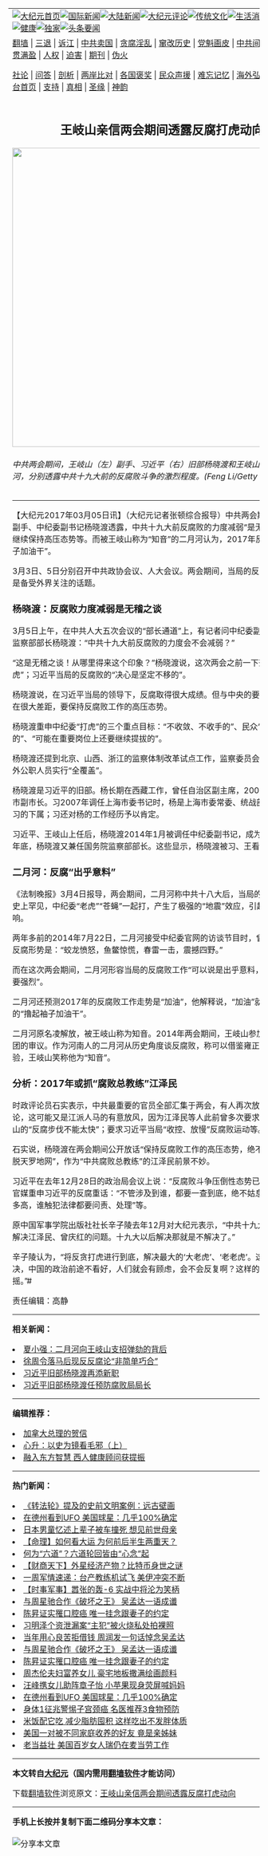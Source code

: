 <a name="1" id="1" target="_blank"></a><span id="1"></span>
<table align=center border="0"><tr><td colspan="2" VALIGN=TOP><a href="https://github.com/xazhws3249/djy/blob/master/gb/nf1351518.md#1"><img src="https://raw.githubusercontent.com/xazhws3249/www/master/t/djy/1.jpg" title="大纪元首页" alt="大纪元首页"></a><a href="https://github.com/xazhws3249/djy/blob/master/gb/n24hr.md#1"><img src="https://raw.githubusercontent.com/xazhws3249/www/master/t/djy/3.jpg" title="国际新闻" alt="国际新闻"></a><a href="https://github.com/xazhws3249/djy/blob/master/gb/nsc413.md#1"><img src="https://raw.githubusercontent.com/xazhws3249/www/master/t/djy/4.jpg" title="大陆新闻" alt="大陆新闻"></a><a href="https://github.com/xazhws3249/djy/blob/master/gb/news392.md#1"><img src="https://raw.githubusercontent.com/xazhws3249/www/master/t/djy/5.jpg" title="大纪元评论" alt="大纪元评论"></a><a href="https://github.com/xazhws3249/djy/blob/master/gb/news2007.md#1"><img src="https://raw.githubusercontent.com/xazhws3249/www/master/t/djy/6.jpg" title="传统文化" alt="传统文化"></a><a href="https://github.com/xazhws3249/djy/blob/master/gb/news2008.md#1"><img src="https://raw.githubusercontent.com/xazhws3249/www/master/t/djy/7.jpg" title="生活消费" alt="生活消费"></a><a href="https://github.com/xazhws3249/djy/blob/master/gb/ncyule.md#1"><img src="https://raw.githubusercontent.com/xazhws3249/www/master/t/djy/8.jpg" title="娱乐休闲" alt="娱乐休闲"></a><a href="https://github.com/xazhws3249/djy/blob/master/gb/nsc1002.md#1"><img src="https://raw.githubusercontent.com/xazhws3249/www/master/t/djy/9.jpg" title="健康" alt="健康"></a><a href="https://github.com/xazhws3249/djy/blob/master/gb/nf6092.md#1"><img src="https://raw.githubusercontent.com/xazhws3249/www/master/t/djy/10a.jpg" title="独家" alt="独家"></a><a href="https://github.com/xazhws3249/djy/blob/master/gb/nf4514.md#1"><img src="https://raw.githubusercontent.com/xazhws3249/www/master/t/djy/12a.jpg" title="头条要闻" alt="头条要闻"></a></td></tr>
<tr><td colspan="2" VALIGN=TOP><a target="_blank" href="https://github.com/xazhws3249/www/blob/master/README.md?zsrh#1">翻墙</a> | <a target="_blank" href="https://github.com/xazhws3249/djy/blob/master/gb/nf5657.md#1">三退</a> | <a target="_blank" href="https://github.com/xazhws3249/djy/blob/master/gb/nf6124.md#1">诉江</a> | <a target="_blank" href="https://github.com/xazhws3249/djy/blob/master/gb/nf1176117.md#1">中共卖国</a> | <a target="_blank" href="https://github.com/xazhws3249/djy/blob/master/gb/nf5773.md#1">贪腐淫乱</a> | <a target="_blank" href="https://github.com/xazhws3249/djy/blob/master/gb/nf1176115.md#1">窜改历史</a> | <a target="_blank" href="https://github.com/xazhws3249/djy/blob/master/gb/nf1176107.md#1">党魁画皮</a> | <a target="_blank" href="https://github.com/xazhws3249/djy/blob/master/gb/nf1320400.md#1">中共间谍</a> | <a target="_blank" href="https://github.com/xazhws3249/djy/blob/master/gb/nf1176114.md#1">破坏传统</a> | <a target="_blank" href="https://github.com/xazhws3249/ntdtv/blob/master/gb/prog447_1.md#1">恶贯满盈</a> | <a target="_blank" href="https://github.com/xazhws3249/djy/blob/master/gb/ncid278.md#1">人权</a> | <a target="_blank" href="https://github.com/xazhws3249/djy/blob/master/gb/nf1176111.md#1">迫害</a> | <a target="_blank" href="https://gitlab.com/szzdlab/mh-qikan/blob/master/README.md#1">期刊</a> | <a target="_blank" href="https://github.com/xazhws3249/djy/blob/master/gb/nf5562.md#1">伪火</a></p><p><a target="_blank" href="https://github.com/xazhws3249/djy/blob/master/gb/9p.md#1">社论</a> | <a target="_blank" href="https://github.com/xazhws3249/djy/blob/master/gb/nf4378.md#1">问答</a> | <a target="_blank" href="https://github.com/xazhws3249/djy/blob/master/gb/nf5792.md#1">剖析</a> | <a target="_blank" href="https://github.com/xazhws3249/djy/blob/master/gb/nf5735.md#1">两岸比对</a> | <a target="_blank" href="https://github.com/xazhws3249/djy/blob/master/gb/nf6119.md#1">各国褒奖</a> | <a target="_blank" href="https://github.com/xazhws3249/djy/blob/master/gb/nf6120.md#1">民众声援</a> | <a target="_blank" href="https://github.com/xazhws3249/djy/blob/master/gb/nf1188594.md#1">难忘记忆</a> | <a target="_blank" href="https://github.com/xazhws3249/djy/blob/master/gb/nf3180.md#1">海外弘传</a> | <a target="_blank" href="https://github.com/xazhws3249/djy/blob/master/gb/nf5410.md#1">万人上访</a> | <a target="_blank" href="https://github.com/xazhws3249/www/blob/master/README.md?zsrh#1">平台首页</a> | <a target="_blank" href="https://github.com/xazhws3249/djy/blob/master/gb/nf4386.md#1">支持</a> | <a target="_blank" href="https://github.com/xazhws3249/djy/blob/master/gb/nf4389.md#1">真相</a> | <a target="_blank" href="https://github.com/xazhws3249/djy/blob/master/gb/nf5790.md#1">圣缘</a> | <a target="_blank" href="https://github.com/xazhws3249/djy/blob/master/gb/nf4786.md#1">神韵</a></td></tr>
<tr><td VALIGN=TOP width="626"><h2 align=center>王岐山亲信两会期间透露反腐打虎动向</h2>
<img width="600" src="https://i.epochtimes.com/assets/uploads/2017/03/e382676cefd43869fb2fd69cf1ef0ff7-600x400.jpg" />
<h6>中共两会期间，王岐山（左）副手、习近平（右）旧部杨晓渡和王岐山“知音”二月河，分别透露中共十九大前的反腐败斗争的激烈程度。(Feng Li/Getty Images)
</h6>
<hr>
	<p>【大纪元2017年03月05日讯】（大纪元记者张顿综合报导）中共两会期间，<ahref="https://github.com/xazhws3249/djy/blob/master/gb/tag/%E7%8E%8B%E5%B2%90%E5%B1%B1.md#1">王岐山</a>副手、中纪委副书记<ahref="https://github.com/xazhws3249/djy/blob/master/gb/tag/%E6%9D%A8%E6%99%93%E6%B8%A1.md#1">杨晓渡</a>透露，中共十九大前<ahref="https://github.com/xazhws3249/djy/blob/master/gb/tag/%E5%8F%8D%E8%85%90%E8%B4%A5.md#1">反腐败</a>的力度减弱“是无稽之谈”，将继续保持高压态势等。而被<ahref="https://github.com/xazhws3249/djy/blob/master/gb/tag/%E7%8E%8B%E5%B2%90%E5%B1%B1.md#1">王岐山</a>称为“知音”的<ahref="https://github.com/xazhws3249/djy/blob/master/gb/tag/%E4%BA%8C%E6%9C%88%E6%B2%B3.md#1">二月河</a>认为，2017年反腐是“撸起袖子加油干”。</p>
<p>3月3日、5日分别召开中共政协会议、人大会议。两会期间，当局的反腐“打虎”运动是备受外界关注的话题。</p>
<h3><strong><ahref="https://github.com/xazhws3249/djy/blob/master/gb/tag/%E6%9D%A8%E6%99%93%E6%B8%A1.md#1">杨晓渡</a>：<ahref="https://github.com/xazhws3249/djy/blob/master/gb/tag/%E5%8F%8D%E8%85%90%E8%B4%A5.md#1">反腐败</a>力度减弱是无稽之谈</strong></h3>
<p>3月5日上午，在中共人大五次会议的“部长通道”上，有记者问中纪委副书记、国务院监察部部长杨晓渡：“中共十九大前反腐败的力度会不会减弱？”</p>
<p>“这是无稽之谈！从哪里得来这个印象？”杨晓渡说，这次两会之前一下查了4名“老虎”；<ahref="https://github.com/xazhws3249/djy/blob/master/gb/tag/%E4%B9%A0%E8%BF%91%E5%B9%B3.md#1">习近平</a>当局的反腐败的“决心是坚定不移的”。</p>
<p>杨晓渡说，在<ahref="https://github.com/xazhws3249/djy/blob/master/gb/tag/%E4%B9%A0%E8%BF%91%E5%B9%B3.md#1">习近平</a>当局的领导下，反腐取得很大成绩。但与中央的要求相比，还存在很大差距，要保持反腐败工作的高压态势。</p>
<p>杨晓渡重申中纪委“打虎”的三个重点目标：“不收敛、不收手的”、民众“反映强烈的”、“可能在重要岗位上还要继续提拔的”。</p>
<p>杨晓渡还提到北京、山西、浙江的监察体制改革试点工作，监察委员会将对中共党内外公职人员实行“全覆盖”。</p>
<p>杨晓渡是习近平的旧部。杨长期在西藏工作，曾任自治区副主席，2001年调任上海市副市长。习2007年调任上海市委书记时，杨是上海市委常委、统战部部长，杨是习的下属；习还对杨的工作经历予以肯定。</p>
<p>习近平、王岐山上任后，杨晓渡2014年1月被调任中纪委副书记，成为王的副手；去年底，杨晓渡又兼任国务院监察部部长。这些显示，杨晓渡被习、王看好和重用。</p>
<h3><strong><ahref="https://github.com/xazhws3249/djy/blob/master/gb/tag/%E4%BA%8C%E6%9C%88%E6%B2%B3.md#1">二月河</a>：反腐“出乎意料”</strong></h3>
<p>《法制晚报》3月4日报导，两会期间，二月河称中共十八大后，当局的反腐力度可谓史上罕见，中纪委“老虎”“苍蝇”一起打，产生了极强的“地震”效应，引起了强烈反响。</p>
<p>两年多前的2014年7月22日，二月河接受中纪委官网的访谈节目时，曾评论当局的反腐形势是：“蛟龙愤怒，鱼鳖惊慌，春雷一击，震撼四野。”</p>
<p>而在这次两会期间，二月河形容当局的反腐败工作“可以说是出乎意料，做的比说的还要强烈”。</p>
<p>二月河还预测2017年的反腐败工作走势是“加油”，他解释说，“加油”就是习近平讲的“撸起袖子加油干”。</p>
<p>二月河原名凌解放，被王岐山称为知音。2014年两会期间，王岐山参加了河南代表团的审议。作为河南人的二月河从历史角度谈反腐败，称可以借鉴雍正反腐的历史经验，王岐山笑称他为“知音”。</p>
<h3><strong>分析：2017年或抓“腐败总教练”江泽民</strong></h3>
<p>时政评论员石实表示，中共最重要的官员全部汇集于两会，有人再次放出反腐减缓论，这可能又是江派人马的有意放风，因为江泽民等人此前曾多次要求习近平、王岐山的“反腐步伐不能太快”；要求习近平当局“收控、放慢”反腐败运动等。</p>
<p>石实说，杨晓渡在两会期间公开放话“保持反腐败工作的高压态势，绝不让腐败分子逃脱天罗地网”，作为“中共腐败总教练”的江泽民前景不妙。</p>
<p>习近平在去年12月28日的政治局会议上说：“反腐败斗争压倒性态势已经形成”；随后官媒重申习近平的反腐重话：“不管涉及到谁，都要一查到底，绝不姑息”“不管级别有多高，谁触犯法律都要问责、处理”等。</p>
<p>原中国军事学院出版社社长辛子陵去年12月对大纪元表示，“中共十九大前，一定会解决江泽民、曾庆红的问题。十九大以后解决那就是不解决了。”</p>
<p>辛子陵认为，“将反贪打虎进行到底，解决最大的‘大老虎’、‘老老虎’。这些问题不解决，中国的政治前途不看好，人们就会有顾虑，会不会反复啊？这样的话使人心动摇。”#</p>
<p>责任编辑：高静</p>
	
<hr>


<strong>相关新闻：</strong>
<li><a href="https://github.com/xazhws3249/djy/blob/master/gb/14/11/21/n4301517.md#1">夏小强：二月河向王岐山支招弹劾的背后</a></li>
<li><a href="https://github.com/xazhws3249/djy/blob/master/gb/15/2/25/n4373821.md#1">徐周令落马后现反反腐论“非简单巧合”</a></li>
<li><a href="https://github.com/xazhws3249/djy/blob/master/gb/15/9/1/n4517651.md#1">习近平旧部杨晓渡再添新职</a></li>
<li><a href="https://github.com/xazhws3249/djy/blob/master/gb/17/1/11/n8691232.md#1">习近平旧部杨晓渡任预防腐败局局长</a></li>
<hr>


<strong>编辑推荐：</strong>
<li><a href="https://github.com/xazhws3249/djy/blob/master/gb/15/12/10/n4593139.md?dfh#1" target="_blank">加拿大总理的贺信</a></li><li><a href="https://github.com/tsiac2612/djy/blob/master/gb/18/4/16/n10307016.md#1" target="_blank">心升：以史为镜看毛邪（上）</a></li><li><a href="https://github.com/tsiac2612/djy/blob/master/gb/16/7/18/n8113015.md#1" target="_blank">融入东方智慧 西人健康顾问获提振</a></li>
<hr>

<strong>热门新闻：</strong>
<li><a href="https://github.com/xazhws3249/djy/blob/master/gb/21/2/28/n12780659.md#1">《转法轮》提及的史前文明案例：远古壁画</a></li>
<li><a href="https://github.com/xazhws3249/djy/blob/master/gb/21/3/5/n12791244.md#1">在德州看到UFO 美国球星：几乎100%确定</a></li>
<li><a href="https://github.com/xazhws3249/djy/blob/master/gb/21/3/2/n12784045.md#1">日本男童忆述上辈子被车撞死 想见前世母亲</a></li>
<li><a href="https://github.com/xazhws3249/djy/blob/master/gb/20/12/30/n12654624.md#1">【命理】如何看大运 为何前后半生两重天？</a></li>
<li><a href="https://github.com/xazhws3249/djy/blob/master/gb/21/2/19/n12762156.md#1">何为“六道”？六道轮回皆由“心念”起</a></li>
<li><a href="https://github.com/xazhws3249/djy/blob/master/gb/21/3/6/n12793937.md#1">【财商天下】外星经济产物？比特币身世之谜</a></li>
<li><a href="https://github.com/xazhws3249/djy/blob/master/gb/21/3/6/n12794303.md#1">一周军情速递：台产教练机试飞 美伊冲突不断</a></li>
<li><a href="https://github.com/xazhws3249/djy/blob/master/gb/21/3/5/n12792261.md#1">【时事军事】嚣张的轰-6 实战中将沦为笑柄</a></li>
<li><a href="https://github.com/xazhws3249/djy/blob/master/gb/21/3/5/n12790564.md#1">与周星驰合作《破坏之王》 吴孟达一语成谶</a></li>
<li><a href="https://github.com/xazhws3249/djy/blob/master/gb/21/3/5/n12791483.md#1">陈昇证实罹口腔癌 唯一挂念跟妻子的约定</a></li>
<li><a href="https://github.com/xazhws3249/djy/blob/master/gb/21/3/5/n12791998.md#1">习明泽个资泄漏案“主犯”被火烧私处拍裸照</a></li>
<li><a href="https://github.com/xazhws3249/djy/blob/master/gb/21/3/2/n12785364.md#1">当年用心良苦拒借钱 周润发一句话悼念吴孟达</a></li>
<li><a href="https://github.com/xazhws3249/djy/blob/master/gb/21/3/5/n12790564.md#1">与周星驰合作《破坏之王》 吴孟达一语成谶</a></li>
<li><a href="https://github.com/xazhws3249/djy/blob/master/gb/21/3/5/n12791483.md#1">陈昇证实罹口腔癌 唯一挂念跟妻子的约定</a></li>
<li><a href="https://github.com/xazhws3249/djy/blob/master/gb/21/3/5/n12792373.md#1">周杰伦夫妇富养女儿 豪宅地板撒满绘画颜料</a></li>
<li><a href="https://github.com/xazhws3249/djy/blob/master/gb/21/3/5/n12792743.md#1">汪峰携女儿助阵章子怡 小苹果现身荧屏喊妈妈</a></li>
<li><a href="https://github.com/xazhws3249/djy/blob/master/gb/21/3/5/n12791244.md#1">在德州看到UFO 美国球星：几乎100%确定</a></li>
<li><a href="https://github.com/xazhws3249/djy/blob/master/gb/21/3/4/n12788910.md#1">身体1征兆警惕子宫颈癌 名医推荐3食物预防</a></li>
<li><a href="https://github.com/xazhws3249/djy/blob/master/gb/21/3/5/n12792478.md#1">米饭配它吃 减少脂肪囤积 这样吃出不发胖体质</a></li>
<li><a href="https://github.com/xazhws3249/djy/blob/master/gb/21/3/5/n12790884.md#1">美国一对被不同家庭收养的好友 竟是亲姊妹</a></li>
<li><a href="https://github.com/xazhws3249/djy/blob/master/gb/21/3/5/n12791436.md#1">老当益壮 美国百岁女人瑞仍在麦当劳工作</a></li>
<hr>

<strong>本文转自<a href="https://www.epochtimes.com">大纪元</a>（国内需用<a href="https://github.com/xazhws3249/www/blob/master/README.md#8">翻墙软件</a>才能访问）</strong><p>下载<a href="https://github.com/xazhws3249/www/blob/master/README.md#8">翻墙软件</a>浏览原文：<a href="https://www.epochtimes.com/gb/17/3/5/n8875768.htm">王岐山亲信两会期间透露反腐打虎动向</a></p><hr>

<strong>手机上长按并复制下面二维码分享本文章：</strong><br><br><img src="https://chart.apis.google.com/chart?cht=qr&chs=240x240&choe=UTF-8&chld=M|2&chl=https://github.com/xazhws3249/djy/blob/master/gb/17/3/5/n8875768.md%231" title="分享本文章"></td><td VALIGN=TOP><a href="https://github.com/xazhws3249/djy/blob/master/gb/16/1/21/n4622075.md?dfh#1" target="_blank"><img src="https://raw.githubusercontent.com/xazhws3249/djy/master/gb/300/wei-f1.jpg" title="中共的伪火骗局"  alt="中共的伪火骗局"></a><br><a href="https://github.com/xazhws3249/www/blob/master/README.md?dfh#9" target="_blank"><img src="https://raw.githubusercontent.com/xazhws3249/djy/master/gb/300/yong-h.jpg" title="永恒的见证"  alt="永恒的见证"></a><br><a href="https://github.com/xazhws3249/djy/blob/master/gb/13/9/29/n3974789.md?dfh#1" target="_blank"><img src="https://raw.githubusercontent.com/xazhws3249/djy/master/gb/300/shang-lnz.jpg" title="善良女子被中共投男牢"  alt="善良女子被中共投男牢"></a><br><a href="https://github.com/xazhws3249/djy/blob/master/gb/16/3/16/n4663449.md?dfh#1" target="_blank"><img src="https://raw.githubusercontent.com/xazhws3249/djy/master/gb/300/huo-z3.jpg" title="警卫目击活摘器官"  alt="警卫目击活摘器官"></a><br><a href="https://github.com/xazhws3249/djy/blob/master/gb/16/8/7/n8177641.md?dfh#1" target="_blank"><img src="https://raw.githubusercontent.com/xazhws3249/djy/master/gb/300/huo-z4.jpg" title="证人描述活摘恐怖"  alt="证人描述活摘恐怖"></a><br><a href="https://github.com/xazhws3249/djy/blob/master/gb/10/4/19/n2881569.md?dfh#1" target="_blank"><img src="https://raw.githubusercontent.com/xazhws3249/djy/master/gb/300/huo-z1.jpg" title="揭开活摘器官黑幕"  alt="揭开活摘器官黑幕"></a><br><a href="https://github.com/xazhws3249/djy/blob/master/gb/10/11/7/n3077476.md?dfh#1" target="_blank"><img src="https://raw.githubusercontent.com/xazhws3249/djy/master/gb/300/ma-ks.jpg" title="马克思的成魔之路"  alt="马克思的成魔之路"></a><br><a href="https://github.com/xazhws3249/djy/blob/master/gb/14/6/9/n4173977.md?dfh#1" target="_blank"><img src="https://raw.githubusercontent.com/xazhws3249/djy/master/gb/300/chang-zs.jpg" title="藏字石 蕴天机"  alt="藏字石 蕴天机"></a><br><a href="https://github.com/xazhws3249/djy/blob/master/gb/18/5/10/n10381511.md?dfh#1" target="_blank"><img src="https://raw.githubusercontent.com/xazhws3249/djy/master/gb/300/st1.jpg" title="关注三亿人三退"  alt="关注三亿人三退"></a><br><a href="https://github.com/xazhws3249/djy/blob/master/gb/18/3/21/n10237682.md?dfh#1" target="_blank"><img src="https://raw.githubusercontent.com/xazhws3249/djy/master/gb/300/jie-t.jpg" title="解体中共复兴中华"  alt="解体中共复兴中华"></a><br><a href="https://github.com/xazhws3249/djy/blob/master/gb/9/2/9/n2422991.md?dfh#1" target="_blank"><img src="https://raw.githubusercontent.com/xazhws3249/djy/master/gb/300/gao-zs.jpg" title="中共迫害良心律师"  alt="中共迫害良心律师"></a><br><a href="https://github.com/xazhws3249/djy/blob/master/gb/18/12/9/n10900044.md?dfh#1" target="_blank"><img src="https://raw.githubusercontent.com/xazhws3249/djy/master/gb/300/sj1.jpg" title="三百多万人举报江泽民"  alt="三百多万人举报江泽民"></a><br><a href="https://github.com/xazhws3249/djy/blob/master/gb/18/8/28/n10672014.md?dfh#1" target="_blank"><img src="https://raw.githubusercontent.com/xazhws3249/djy/master/gb/300/sj2.jpg" title="这些官员为何起诉江泽民"  alt="这些官员为何起诉江泽民"></a><br><a href="https://github.com/xazhws3249/djy/blob/master/gb/8/12/18/n2367165.md?dfh#1" target="_blank"><img src="https://raw.githubusercontent.com/xazhws3249/djy/master/gb/300/liangan.jpg" title="海峡两岸的强烈对比"  alt="海峡两岸的强烈对比"></a><br><a href="https://github.com/xazhws3249/djy/blob/master/gb/15/12/10/n4593139.md?dfh#1" target="_blank"><img src="https://raw.githubusercontent.com/xazhws3249/djy/master/gb/300/jia-ndzl.jpg" title="加拿大总理的贺信"  alt="加拿大总理的贺信"></a><br><a href="https://github.com/xazhws3249/djy/blob/master/gb/11/6/17/n3289382.md?dfh#1" target="_blank"><img src="https://raw.githubusercontent.com/xazhws3249/djy/master/gb/300/xiao-wd.jpg" title="探寻真相兼听则明"  alt="探寻真相兼听则明"></a><br><a href="https://github.com/xazhws3249/djy/blob/master/gb/18/10/27/n10812623.md?dfh#1" target="_blank"><img src="https://raw.githubusercontent.com/xazhws3249/djy/master/gb/300/yindu.jpg" title="印度媒体报道东方"  alt="印度媒体报道东方"></a><br><a href="https://github.com/xazhws3249/djy/blob/master/gb/18/6/9/n10469652.md?dfh#1" target="_blank"><img src="https://raw.githubusercontent.com/xazhws3249/djy/master/gb/300/xie-j.jpg" title="不一样的海外校园"  alt="不一样的海外校园"></a><br><a href="https://github.com/xazhws3249/djy/blob/master/gb/7/4/5/n1669415.md?dfh#1" target="_blank"><img src="https://raw.githubusercontent.com/xazhws3249/djy/master/gb/300/li-up.jpg" title="从大师到徒弟的传奇"  alt="从大师到徒弟的传奇"></a><br><a href="https://github.com/xazhws3249/djy/blob/master/gb/17/5/26/n9191512.md?dfh#1" target="_blank"><img src="https://raw.githubusercontent.com/xazhws3249/djy/master/gb/300/zfl2.jpg" title="亿万人与东方一本奇书"  alt="亿万人与东方一本奇书"></a><br><a href="https://github.com/xazhws3249/djy/blob/master/gb/13/11/27/n4020290.md?dfh#1" target="_blank"><img src="https://raw.githubusercontent.com/xazhws3249/djy/master/gb/300/zhen-h.jpg" title="大陆见不到的震撼场面"  alt="大陆见不到的震撼场面"></a><br><a href="https://github.com/xazhws3249/djy/blob/master/gb/15/7/17/n4482910.md?dfh#1" target="_blank"><img src="https://raw.githubusercontent.com/xazhws3249/djy/master/gb/300/dalu-sk.jpg" title="人心向善 大陆当初盛况"  alt="人心向善 大陆当初盛况"></a><br><a href="https://github.com/xazhws3249/djy/blob/master/gb/19/1/5/n10955468.md?dfh#1" target="_blank"><img src="https://raw.githubusercontent.com/xazhws3249/djy/master/gb/300/zfl1.jpg" title="追寻真理 这书讲什么"  alt="追寻真理 这书讲什么"></a><br><a href="https://github.com/xazhws3249/www/blob/master/README.md?dfh#1" target="_blank"><img src="https://raw.githubusercontent.com/xazhws3249/djy/master/gb/300/fq1.jpg" title="下载免费翻墙软件"  alt="下载免费翻墙软件"></a><br></td></tr></table>
